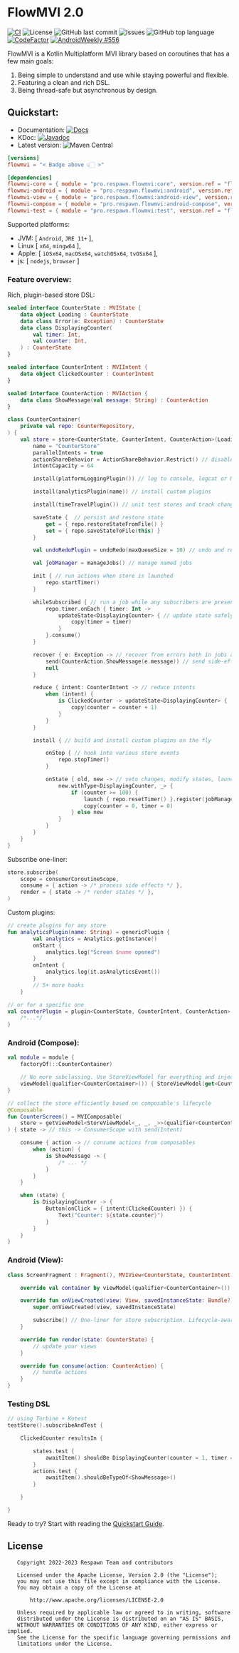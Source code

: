 # FlowMVI 2.0

[![CI](https://github.com/respawn-app/FlowMVI/actions/workflows/ci.yml/badge.svg)](https://github.com/respawn-app/FlowMVI/actions/workflows/ci.yml)
![License](https://img.shields.io/github/license/respawn-app/flowMVI)
![GitHub last commit](https://img.shields.io/github/last-commit/respawn-app/FlowMVI)
![Issues](https://img.shields.io/github/issues/respawn-app/FlowMVI)
![GitHub top language](https://img.shields.io/github/languages/top/respawn-app/flowMVI)
[![CodeFactor](https://www.codefactor.io/repository/github/respawn-app/flowMVI/badge)](https://www.codefactor.io/repository/github/respawn-app/flowMVI)
[![AndroidWeekly #556](https://androidweekly.net/issues/issue-556/badge)](https://androidweekly.net/issues/issue-556/)

FlowMVI is a Kotlin Multiplatform MVI library based on coroutines that has a few main goals:

1. Being simple to understand and use while staying powerful and flexible.
2. Featuring a clean and rich DSL.
3. Being thread-safe but asynchronous by design.

## Quickstart:

* Documentation:
  [![Docs](https://img.shields.io/website?down_color=red&down_message=Offline&label=Docs&up_color=green&up_message=Online&url=https%3A%2F%2Fopensource.respawn.pro%2FFlowMVI%2F%23%2F)](https://opensource.respawn.pro/FlowMVI/#/)
* KDoc:
  [![Javadoc](https://javadoc.io/badge2/pro.respawn.flowmvi/core/javadoc.svg)](https://opensource.respawn.pro/FlowMVI/javadocs)
* Latest version:
  ![Maven Central](https://img.shields.io/maven-central/v/pro.respawn.flowmvi/core?label=Maven%20Central)

```toml
[versions]
flowmvi = "< Badge above 👆🏻 >"

[dependencies]
flowmvi-core = { module = "pro.respawn.flowmvi:core", version.ref = "flowmvi" } # multiplatform
flowmvi-android = { module = "pro.respawn.flowmvi:android", version.ref = "flowmvi" } # common android
flowmvi-view = { module = "pro.respawn.flowmvi:android-view", version.ref = "flowmvi" } # view-based android
flowmvi-compose = { module = "pro.respawn.flowmvi:android-compose", version.ref = "flowmvi" }  # compose
flowmvi-test = { module = "pro.respawn.flowmvi:test", version.ref = "flowmvi" }  # test DSL
```

Supported platforms:

* JVM: [ `Android`, `JRE 11+` ],
* Linux [ `x64`, `mingw64` ],
* Apple: [ `iOSx64`, `macOSx64`, `watchOSx64`, `tvOSx64` ],
* js: [ `nodejs`, `browser` ]

### Feature overview:

Rich, plugin-based store DSL:

```kotlin
sealed interface CounterState : MVIState {
    data object Loading : CounterState
    data class Error(e: Exception) : CounterState
    data class DisplayingCounter(
        val timer: Int,
        val counter: Int,
    ) : CounterState
}

sealed interface CounterIntent : MVIIntent {
    data object ClickedCounter : CounterIntent
}

sealed interface CounterAction : MVIAction {
    data class ShowMessage(val message: String) : CounterAction
}

class CounterContainer(
    private val repo: CounterRepository,
) {
    val store = store<CounterState, CounterIntent, CounterAction>(Loading) { // set initial state
        name = "CounterStore"
        parallelIntents = true
        actionShareBehavior = ActionShareBehavior.Restrict() // disable, share, distribute or consume side effects
        intentCapacity = 64

        install(platformLoggingPlugin()) // log to console, logcat or NSLog

        install(analyticsPlugin(name)) // install custom plugins 

        install(timeTravelPlugin()) // unit test stores and track changes

        saveState {  // persist and restore state
            get = { repo.restoreStateFromFile() }
            set = { repo.saveStateToFile(this) }
        }

        val undoRedoPlugin = undoRedo(maxQueueSize = 10) // undo and redo any changes

        val jobManager = manageJobs() // manage named jobs

        init { // run actions when store is launched
            repo.startTimer()
        }

        whileSubscribed { // run a job while any subscribers are present
            repo.timer.onEach { timer: Int ->
                updateState<DisplayingCounter> { // update state safely between threads and filter by type
                    copy(timer = timer)
                }
            }.consume()
        }

        recover { e: Exception -> // recover from errors both in jobs and plugins
            send(CounterAction.ShowMessage(e.message)) // send side-effects
            null
        }

        reduce { intent: CounterIntent -> // reduce intents
            when (intent) {
                is ClickedCounter -> updateState<DisplayingCounter> {
                    copy(counter = counter + 1)
                }
            }
        }

        install { // build and install custom plugins on the fly

            onStop { // hook into various store events
                repo.stopTimer()
            }

            onState { old, new -> // veto changes, modify states, launch jobs, do literally anything
                new.withType<DisplayingCounter, _> {
                    if (counter >= 100) {
                        launch { repo.resetTimer() }.register(jobManager, "reset")
                        copy(counter = 0, timer = 0)
                    } else new
                }
            }
        }
    }
}
```

Subscribe one-liner:

```kotlin
store.subscribe(
    scope = consumerCoroutineScope,
    consume = { action -> /* process side effects */ },
    render = { state -> /* render states */ },
)
```

Custom plugins:

```kotlin
// create plugins for any store 
fun analyticsPlugin(name: String) = genericPlugin {
        val analytics = Analytics.getInstance()
        onStart {
            analytics.log("Screen $name opened")
        }
        onIntent {
            analytics.log(it.asAnalyticsEvent())
        }
        // 5+ more hooks
    }

// or for a specific one
val counterPlugin = plugin<CounterState, CounterIntent, CounterAction> {
    /*...*/
}
```

### Android (Compose):

```kotlin
val module = module {
    factoryOf(::CounterContainer)

    // No more subclassing. Use StoreViewModel for everything and inject containers or stores directly.
    viewModel(qualifier<CounterContainer>()) { StoreViewModel(get<CounterContainer>().store) }
}

// collect the store efficiently based on composable's lifecycle
@Composable
fun CounterScreen() = MVIComposable(
    store = getViewModel<StoreViewModel<_, _, _>>(qualifier<CounterContainer>()),
) { state -> // this -> ConsumerScope with send(Intent)  

    consume { action -> // consume actions from composables
        when (action) {
            is ShowMessage -> {
                /* ... */
            }
        }
    }

    when (state) {
        is DisplayingCounter -> {
            Button(onClick = { intent(ClickedCounter) }) {
                Text("Counter: ${state.counter}")
            }
        }
    }
}
```

### Android (View):

```kotlin
class ScreenFragment : Fragment(), MVIView<CounterState, CounterIntent, CounterAction> {

    override val container by viewModel(qualifier<CounterContainer>())

    override fun onViewCreated(view: View, savedInstanceState: Bundle?) {
        super.onViewCreated(view, savedInstanceState)

        subscribe() // One-liner for store subscription. Lifecycle-aware and efficient.
    }

    override fun render(state: CounterState) {
        // update your views
    }

    override fun consume(action: CounterAction) {
        // handle actions
    }
}
```

### Testing DSL

```kotlin
// using Turbine + Kotest
testStore().subscribeAndTest {

    ClickedCounter resultsIn {

        states.test {
            awaitItem() shouldBe DisplayingCounter(counter = 1, timer = 0)
        }
        actions.test {
            awaitItem().shouldBeTypeOf<ShowMessage>()
        }

    }

}
```

Ready to try? Start with reading the [Quickstart Guide](https://opensource.respawn.pro/FlowMVI/#/quickstart).

## License

```
   Copyright 2022-2023 Respawn Team and contributors

   Licensed under the Apache License, Version 2.0 (the "License");
   you may not use this file except in compliance with the License.
   You may obtain a copy of the License at

       http://www.apache.org/licenses/LICENSE-2.0

   Unless required by applicable law or agreed to in writing, software
   distributed under the License is distributed on an "AS IS" BASIS,
   WITHOUT WARRANTIES OR CONDITIONS OF ANY KIND, either express or implied.
   See the License for the specific language governing permissions and
   limitations under the License.

```
